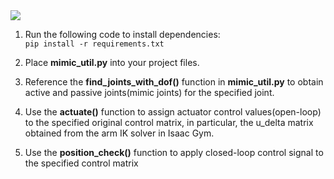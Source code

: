 <img  src="https://github.com/NathanWu7/MimicJointPython/assets/example_img.jpeg" />

1. Run the following code to install dependencies: </br>
   `pip install -r requirements.txt`

2. Place <strong>mimic_util.py</strong> into your project files.

3. Reference the <strong>find_joints_with_dof()</strong> function in <strong>mimic_util.py</strong> to obtain active and passive joints(mimic joints) for the specified joint.

4. Use the <strong>actuate()</strong> function to assign actuator control values(open-loop) to the specified original control matrix, in particular, the u_delta matrix obtained from the arm IK solver in Isaac Gym.

5. Use the <strong>position_check()</strong> function to apply closed-loop control signal to the specified control matrix
